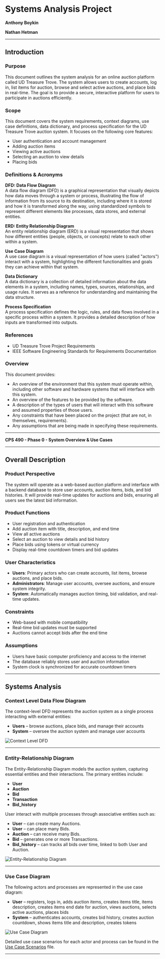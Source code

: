 # Systems Analysis Project
  
**Anthony Boykin** 

**Nathan Hetman**
 

---

## Introduction

### Purpose  
This document outlines the system analysis for an online auction platform called UD Treasure Trove. The system allows users to create accounts, log in, list items for auction, browse and select active auctions, and place bids in real-time. The goal is to provide a secure, interactive platform for users to participate in auctions efficiently.

### Scope  
This document covers the system requirements, context diagrams, use case definitions, data dictionary, and process specification for the UD Treasure Trove auction system. It focuses on the following core features:

- User authentication and account management
- Adding auction items
- Viewing active auctions
- Selecting an auction to view details
- Placing bids

### Definitions & Acronyms  
**DFD: Data Flow Diagram**  
A data flow diagram (DFD) is a graphical representation that visually depicts how data moves through a system or process, illustrating the flow of information from its source to its destination, including where it is stored and how it is transformed along the way, using standardized symbols to represent different elements like processes, data stores, and external entities.  

**ERD: Entity Relationship Diagram**  
An entity relationship diagram (ERD) is a visual representation that shows how different entities (people, objects, or concepts) relate to each other within a system.  

**Use Case Diagram**  
A use case diagram is a visual representation of how users (called "actors") interact with a system, highlighting the different functionalities and goals they can achieve within that system.  

**Data Dictionary**  
A data dictionary is a collection of detailed information about the data elements in a system, including names, types, sources, relationships, and usage rules. It serves as a reference for understanding and maintaining the data structure.  

**Process Specification**  
A process specification defines the logic, rules, and data flows involved in a specific process within a system. It provides a detailed description of how inputs are transformed into outputs.  

### References  
- UD Treasure Trove Project Requirements
- IEEE Software Engineering Standards for Requirements Documentation 

### Overview  
This document provides:  
- An overview of the environment that this system must operate within, including other software and hardware systems that will interface with this system.  
- An overview of the features to be provided by the software.  
- A description of the types of users that will interact with this software and assumed properties of those users.  
- Any constraints that have been placed on the project (that are not, in themselves, requirements).  
- Any assumptions that are being made in specifying these requirements.  

---

**CPS 490 - Phase 0 - System Overview & Use Cases**  

---

## Overall Description

### Product Perspective  
The system will operate as a web-based auction platform and interface with a backend database to store user accounts, auction items, bids, and bid histories. It will provide real-time updates for auctions and bids, ensuring all users see the latest bid information.

### Product Functions  
- User registration and authentication
- Add auction item with title, description, and end time
- View all active auctions
- Select an auction to view details and bid history
- Place bids using tokens or virtual currency
- Display real-time countdown timers and bid updates

### User Characteristics  
- **Users**: Primary actors who can create accounts, list items, browse auctions, and place bids.  
- **Administrators**: Manage user accounts, oversee auctions, and ensure system integrity.
- **System**: Automatically manages auction timing, bid validation, and real-time updates.

### Constraints  
- Web-based with mobile compatibility
- Real-time bid updates must be supported
- Auctions cannot accept bids after the end time  

### Assumptions  
- Users have basic computer proficiency and access to the internet
- The database reliably stores user and auction information
- System clock is synchronized for accurate countdown timers

---

## Systems Analysis

### Context Level Data Flow Diagram  
The context-level DFD represents the auction system as a single process interacting with external entities:  
- **Users** – browse auctions, place bids, and manage their accounts
- **System** – oversee the auction system and manage user accounts  

![Context Level DFD](Diagrams/ContextLevelDFD.drawio.png)  

---

### Entity-Relationship Diagram  
The Entity-Relationship Diagram models the auction system, capturing essential entities and their interactions. The primary entities include:  
- **User**  
- **Auction**  
- **Bid** 
- **Transaction**  
- **Bid_history**  


User interact with multiple processes through associative entities such as:  
- **User** – can create many Auctions.
- **User** – can place many Bids.
- **Auction** – can receive many Bids.  
- **Bid** – generates one or more Transactions. 
- **Bid_history** – can tracks all bids over time, linked to both User and Auction.

![Entity-Relationship Diagram](Diagrams/ERdiagramplacingbid.drawio.png)  

---

### Use Case Diagram  
The following actors and processes are represented in the use case diagram:  

- **User** – registers, logs in, adds auction items, creates items title, items description, creates items end date for auction, views auctions, selects active auctions, places bids  
- **System** – authenticates accounts, creates bid history, creates auction countdown, shows items title and description, creates tokens

![Use Case Diagram](Diagrams/UseCaseDiagram.png)  

Detailed use case scenarios for each actor and process can be found in the [Use Case Scenarios](case.md) file.

---

